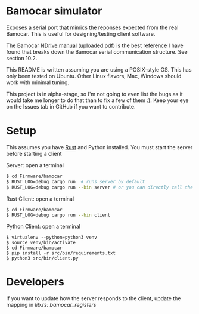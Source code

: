 # Bamocar simulator
Exposes a serial port that mimics the reponses expected from the real Bamocar. This is useful for designing/testing client software.

The Bamocar [NDrive manual](https://www.unitek-industrie-elektronik.de/images/pdf/NDrive/NDrive_EN.pdf) ([uploaded pdf](https://github.com/albertaloop/T_SWE_2019_2020/files/7377322/NDrive_EN.pdf)) is the best reference I have found that breaks down the Bamocar serial communication structure. See section 10.2.

This README is written assuming you are using a POSIX-style OS. This has only been tested on Ubuntu. Other Linux flavors, Mac, Windows should work with minimal tuning.

This project is in alpha-stage, so I'm not going to even list the bugs as it would take me longer to do that than to fix a few of them :). Keep your eye on the Issues tab in GitHub if you want to contribute.

# Setup
This assumes you have [Rust](https://www.rust-lang.org/tools/install) and Python installed. You must start the server before starting a client

Server: open a terminal
```bash
$ cd Firmware/bamocar
$ RUST_LOG=debug cargo run  # runs server by default
$ RUST_LOG=debug cargo run --bin server # or you can directly call the server
```

Rust Client: open a terminal
```bash
$ cd Firmware/bamocar
$ RUST_LOG=debug cargo run --bin client
```

Python Client: open a terminal
```
$ virtualenv --python=python3 venv
$ source venv/bin/activate
$ cd Firmware/bamocar
$ pip install -r src/bin/requirements.txt
$ python3 src/bin/client.py
```

# Developers
If you want to update how the server responds to the client, update the mapping in *<span>lib.rs</span>: bamocar_registers*
